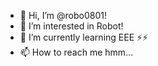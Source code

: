 - 👋 Hi, I’m @robo0801!
- 👀 I’m interested in Robot!
- 🌱 I’m currently learning EEE ⚡⚡
- 📫 How to reach me hmm...

<!---
robo0801/robo0801 is a ✨ special ✨ repository because its `README.md` (this file) appears on your GitHub profile.
You can click the Preview link to take a look at your changes.
--->

